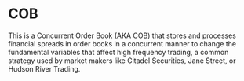 # COB
This is a Concurrent Order Book (AKA COB) that stores and processes financial spreads in order books in a concurrent manner to change the fundamental variables that affect high frequency trading, a common strategy used by market makers like Citadel Securities, Jane Street, or Hudson River Trading.
